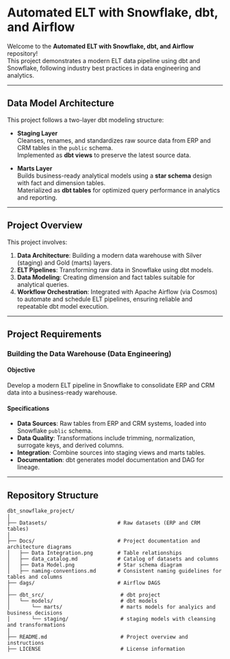 # Automated ELT with Snowflake, dbt, and Airflow

Welcome to the **Automated ELT with Snowflake, dbt, and Airflow** repository!  
This project demonstrates a modern ELT data pipeline using dbt and Snowflake, following industry best practices in data engineering and analytics. 

---

## Data Model Architecture

This project follows a two-layer dbt modeling structure:

- **Staging Layer**  
  Cleanses, renames, and standardizes raw source data from ERP and CRM tables in the `public` schema.  
  Implemented as **dbt views** to preserve the latest source data.

- **Marts Layer**  
  Builds business-ready analytical models using a **star schema** design with fact and dimension tables.  
  Materialized as **dbt tables** for optimized query performance in analytics and reporting.

---

## Project Overview

This project involves:

1. **Data Architecture**: Building a modern data warehouse with Silver (staging) and Gold (marts) layers.  
2. **ELT Pipelines**: Transforming raw data in Snowflake using dbt models.  
3. **Data Modeling**: Creating dimension and fact tables suitable for analytical queries.  
4. **Workflow Orchestration**: Integrated with Apache Airflow (via Cosmos) to automate and schedule ELT pipelines, ensuring reliable and repeatable dbt model execution.
<!-- 5. **Documentation and Testing**: dbt-generated documentation and optional tests for data quality (unique keys, not null constraints). -->

---

## Project Requirements

### Building the Data Warehouse (Data Engineering)

#### Objective
Develop a modern ELT pipeline in Snowflake to consolidate ERP and CRM data into a business-ready warehouse.

#### Specifications
- **Data Sources**: Raw tables from ERP and CRM systems, loaded into Snowflake `public` schema.  
- **Data Quality**: Transformations include trimming, normalization, surrogate keys, and derived columns.  
- **Integration**: Combine sources into staging views and marts tables.   
- **Documentation**: dbt generates model documentation and DAG for lineage.

---

## Repository Structure
```
dbt_snowflake_project/
│
├── Datasets/                       # Raw datasets (ERP and CRM tables)
│
├── Docs/                           # Project documentation and architecture diagrams
│   ├── Data Integration.png        # Table relationships
│   ├── data_catalog.md             # Catalog of datasets and columns
│   ├── Data Model.png              # Star schema diagram
│   ├── naming-conventions.md       # Consistent naming guidelines for tables and columns
├── dags/                           # Airflow DAGS
│
├── dbt_src/                         # dbt project
│   └── models/                      # dbt models
│       └── marts/                   # marts models for analyics and business decisions
│       └── staging/                 # staging models with cleansing and transformations                   
│
├── README.md                        # Project overview and instructions
├── LICENSE                          # License information
```
